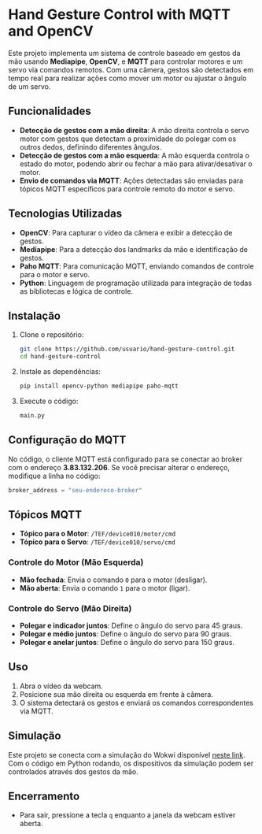 
# Hand Gesture Control with MQTT and OpenCV

Este projeto implementa um sistema de controle baseado em gestos da mão usando **Mediapipe**, **OpenCV**, e **MQTT** para controlar motores e um servo via comandos remotos. Com uma câmera, gestos são detectados em tempo real para realizar ações como mover um motor ou ajustar o ângulo de um servo.

## Funcionalidades
- **Detecção de gestos com a mão direita**: A mão direita controla o servo motor com gestos que detectam a proximidade do polegar com os outros dedos, definindo diferentes ângulos.
- **Detecção de gestos com a mão esquerda**: A mão esquerda controla o estado do motor, podendo abrir ou fechar a mão para ativar/desativar o motor.
- **Envio de comandos via MQTT**: Ações detectadas são enviadas para tópicos MQTT específicos para controle remoto do motor e servo.

## Tecnologias Utilizadas
- **OpenCV**: Para capturar o vídeo da câmera e exibir a detecção de gestos.
- **Mediapipe**: Para a detecção dos landmarks da mão e identificação de gestos.
- **Paho MQTT**: Para comunicação MQTT, enviando comandos de controle para o motor e servo.
- **Python**: Linguagem de programação utilizada para integração de todas as bibliotecas e lógica de controle.

## Instalação

1. Clone o repositório:
    ```bash
    git clone https://github.com/usuario/hand-gesture-control.git
    cd hand-gesture-control
    ```

2. Instale as dependências:
    ```bash
    pip install opencv-python mediapipe paho-mqtt
    ```

3. Execute o código:
    ```python
    main.py
    ```

## Configuração do MQTT
No código, o cliente MQTT está configurado para se conectar ao broker com o endereço **3.83.132.206**. Se você precisar alterar o endereço, modifique a linha no código:

```python
broker_address = "seu-endereco-broker"
```

## Tópicos MQTT

- **Tópico para o Motor**: `/TEF/device010/motor/cmd`
- **Tópico para o Servo**: `/TEF/device010/servo/cmd`

### Controle do Motor (Mão Esquerda)
- **Mão fechada**: Envia o comando `0` para o motor (desligar).
- **Mão aberta**: Envia o comando `1` para o motor (ligar).

### Controle do Servo (Mão Direita)
- **Polegar e indicador juntos**: Define o ângulo do servo para 45 graus.
- **Polegar e médio juntos**: Define o ângulo do servo para 90 graus.
- **Polegar e anelar juntos**: Define o ângulo do servo para 150 graus.

## Uso
1. Abra o vídeo da webcam.
2. Posicione sua mão direita ou esquerda em frente à câmera.
3. O sistema detectará os gestos e enviará os comandos correspondentes via MQTT.

## Simulação
Este projeto se conecta com a simulação do Wokwi disponível [neste link](https://wokwi.com/projects/410939409087034369). Com o código em Python rodando, os dispositivos da simulação podem ser controlados através dos gestos da mão.

## Encerramento
- Para sair, pressione a tecla `q` enquanto a janela da webcam estiver aberta.

